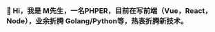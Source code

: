 ### 🌱 Hi，我是 M先生，一名PHPER，目前在写前端（Vue，React，Node），业余折腾 Golang/Python等，热衷折腾新技术。 

<!--
**lmsail/lmsail** is a ✨ _special_ ✨ repository because its `README.md` (this file) appears on your GitHub profile.

Here are some ideas to get you started:

- 🔭 I’m currently working on ...
- 🌱 I’m currently learning ...
- 👯 I’m looking to collaborate on ...
- 🤔 I’m looking for help with ...
- 💬 Ask me about ...
- 📫 How to reach me: ...
- 😄 Pronouns: ...
- ⚡ Fun fact: ...
-->
